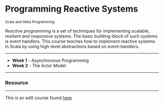 # Programming Reactive Systems
<small>Scala and Akka Programming</small>

*Reactive programming* is a set of techniques for implementing scalable, resilient and responsive systems. The basic building-block of such systems is event handlers. This course teaches how to implement reactive systems in Scala by using high-level abstractions based on event-handlers.



------

* **Week 1** - Asynchronous Programming
* **Week 2** - The Actor Model

------


### Resource
------

This is an edX course found [here](https://www.edx.org/course/programming-reactive-systems)
